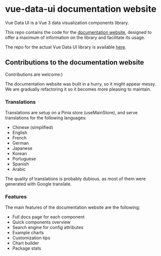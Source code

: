 # vue-data-ui documentation website

<p>
Vue Data UI is a Vue 3 data visualization components library.
</p>

<p>
This repo contains the code for the <a href="https://vue-data-ui.graphieros.com/">documentation website</a>, designed to offer a maximum of information on the library and facilitate its usage.
</p>

<p>
The repo for the actual Vue Data UI library is available <a href="https://github.com/graphieros/vue-data-ui">here</a>.
</p>

## Contributions to the documentation website

Contributions are welcome:)

The documentation website was built in a hurry, so it might appear messy. We are gradually refactoring it so it becomes more pleasing to maintain.

### Translations

Translations are setup on a Pinia store (useMainStore), and serve translations for the following languages:

<ul>
<li>Chinese (simplified)</li>
<li>English</li>
<li>French</li>
<li>German</li>
<li>Japanese</li>
<li>Korean</li>
<li>Portuguese</li>
<li>Spanish</li>
<li>Arabic</li>
</ul>

The quality of translations is probably dubious, as most of them were generated with Google translate.

### Features

The main features of the documentation website are the following:

<ul>
<li>Full docs page for each component</li>
<li>Quick components overview</li>
<li>Search engine for config attributes</li>
<li>Example charts</li>
<li>Customization tips</li>
<li>Chart builder</li>
<li>Package stats</li>
</ul>
